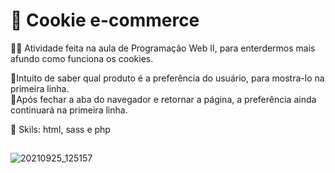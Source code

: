 # 🍪 Cookie e-commerce

👩‍💻 Atividade feita na aula de Programação Web II, para enterdermos mais afundo como funciona os cookies.

📌Intuito de saber qual produto é a preferência do usuário, para mostra-lo na primeira linha.<br> 
📌Após fechar a aba do navegador e retornar a página, a preferência ainda continuará na primeira linha.

🚀 Skils: html, sass e php
##
![20210925_125157](https://user-images.githubusercontent.com/79329906/134777653-5cd6b153-bb2e-4768-afc2-f5a2703188f9.gif)
